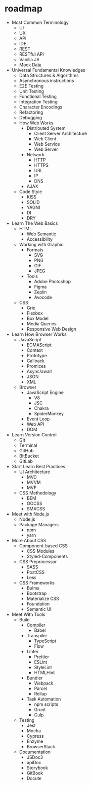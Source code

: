 # roadmap

* Most Common Terminology
  * UI
  * UX
  * API
  * IDE
  * REST
  * RESTful API
  * Vanilla JS
  * Mock Data
* Universal Fundamental Knowledges
  * Data Structures & Algorithms
  * Asynchronous instructions
  * E2E Testing
  * Unit Testing
  * Functional Testing
  * Integration Testing
  * Character Encodings
  * Refactoring
  * Debugging
  * How Web Works
    * Distributed System
      * Client Server Architecture
      * Web Client
      * Web Service
      * Web Server
    * Network
      * HTTP
      * HTTPS
      * URL
      * IP
      * DNS
    * AJAX
  * Code Style
    * KISS
    * SOLID
    * YAGNI
    * DI
    * DRY
* Learn The Web Basics
  * HTML
    * Web Semantic
    * Accessibility
  * Working with Graphic
    * Formats
      * SVG
      * PNG
      * GIF
      * JPEG
    * Tools
      * Adobe Photoshop
      * Figma
      * Zeplin
      * Avocode
  * CSS
    * Grid
    * Flexbox
    * Box Model
    * Media Queries
    * Responsive Web Design
* Learn How Browser Works
  * JavaScript
    * ECMAScript
    * Context
    * Prototype
    * Callback
    * Promices
    * Async/await
    * JSON
    * XML
  * Browser
    * JavaScript Engine
      * V8
      * JSC
      * Chakra
      * SpiderMonkey
    * Event Loop
    * Web API
    * DOM
* Learn Version Control
  * Git
  * Terminal
  * GitHub
  * BitBucket
  * GitLab
* Start Learn Best Practices
  * UI Architecture
    * MVC
    * MVVM
    * MVP
  * CSS Methodology
    * BEM
    * OOCSS
    * SMACSS
* Meet with Node.js
  * Node.js
  * Package Managers
    * npm
    * yarn
* More About CSS
  * Component-based CSS
    * CSS Modules
    * Styled-Components
  * CSS Preprocessor
    * SASS
    * PostCSS
    * Less
  * CSS Frameworks
    * Bulma
    * Bootstrap
    * Materialize CSS
    * Foundation
    * Semantic UI
* Meet With Tools
  * Build
    * Compiler
      * Babel
    * Transpiler
      * TypeScript
      * Flow
    * Linter
      * Prettier
      * ESLint
      * StyleLint
      * HTMLHint
    * Bundler
      * Webpack
      * Parcel
      * Rollup
    * Task Automation
      * npm scripts
      * Grunt
      * Gulp
  * Testing
    * Jest
    * Mocha
    * Cypress
    * Enzyme
    * BrowserStack
  * Documentation
    * JSDoc3
    * apiDoc
    * Storybook
    * GitBook
    * Docute

